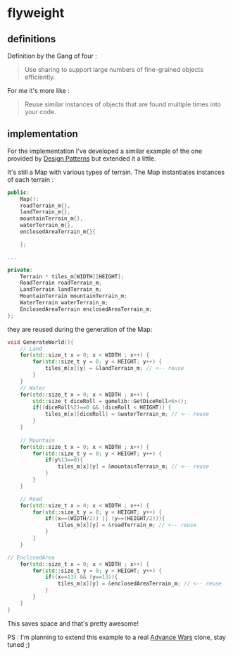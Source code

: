 # flyweight

## definitions

Definition by the Gang of four : 

> Use sharing to support large numbers of fine-grained objects efficiently.

For me it's more like :

> Reuse similar instances of objects that are found multiple times into your code.

## implementation

For the implementation I've developed a similar example of the one provided by 
[Design Patterns](https://en.wikipedia.org/wiki/Software_design_pattern) but extended it a little.

It's still a Map with various types of terrain.
The Map instantiates instances of each terrain :
```c++
public:
    Map():
    roadTerrain_m{},
    landTerrain_m{},
    mountainTerrain_m{},
    waterTerrain_m{},
    enclosedAreaTerrain_m{}{

    };

...

private:
    Terrain * tiles_m[WIDTH][HEIGHT];
    RoadTerrain roadTerrain_m;
    LandTerrain landTerrain_m;
    MountainTerrain mountainTerrain_m;
    WaterTerrain waterTerrain_m;
    EnclosedAreaTerrain enclosedAreaTerrain_m;
};
```

they are reused during the generation of the Map:

```c++
void GenerateWorld(){
    // Land
    for(std::size_t x = 0; x < WIDTH ; x++) {
        for(std::size_t y = 0; y < HEIGHT; y++) {
            tiles_m[x][y] = &landTerrain_m; // <-- reuse
        }
    }
    // Water
    for(std::size_t x = 0; x < WIDTH ; x++) {
        std::size_t diceRoll = gamelib::GetDiceRoll<6>();
        if((diceRoll%2)==0 && (diceRoll < HEIGHT)) {
            tiles_m[x][diceRoll] = &waterTerrain_m; // <-- reuse
        }
    }
    
    // Mountain
    for(std::size_t x = 0; x < WIDTH ; x++) {
        for(std::size_t y = 0; y < HEIGHT; y++) {
            if(y%13==0){
                tiles_m[x][y] = &mountainTerrain_m; // <-- reuse
            }
        }
    }

    // Road
    for(std::size_t x = 0; x < WIDTH ; x++) {
        for(std::size_t y = 0; y < HEIGHT; y++) {
            if((x==(WIDTH/2)) || (y==(HEIGHT/2))){
                tiles_m[x][y] = &roadTerrain_m; // <-- reuse
            }
        }
    }

// EnclosedArea
    for(std::size_t x = 0; x < WIDTH ; x++) {
        for(std::size_t y = 0; y < HEIGHT; y++) {
            if((x==13) && (y==13)){
                tiles_m[x][y] = &enclosedAreaTerrain_m; // <-- reuse
            }
        }
    }
}
```

This saves space and that's pretty awesome!

PS : I'm planning to extend this example to a real [Advance Wars](https://en.wikipedia.org/wiki/Advance_Wars) clone,
stay tuned ;)
